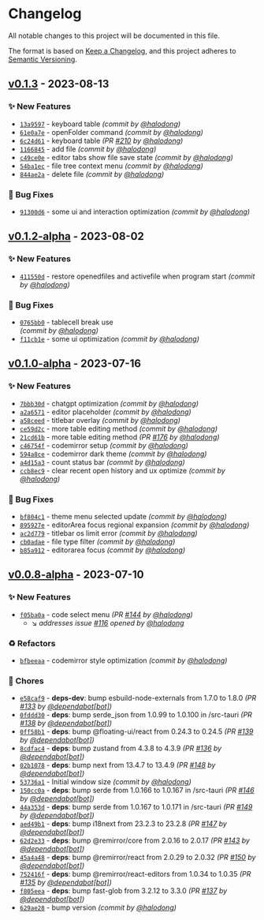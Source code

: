 # Changelog
All notable changes to this project will be documented in this file.

The format is based on [Keep a Changelog](https://keepachangelog.com/en/1.0.0/),
and this project adheres to [Semantic Versioning](https://semver.org/spec/v2.0.0.html).

## [v0.1.3] - 2023-08-13
### :sparkles: New Features
- [`13a9597`](https://github.com/linebyline-group/linebyline/commit/13a959733a6ee3dbe67b6fba1c6dc8d1d2499f00) - keyboard table *(commit by [@halodong](https://github.com/halodong))*
- [`61e0a7e`](https://github.com/linebyline-group/linebyline/commit/61e0a7e810ee02af1b4760291d5af38f54ee6932) - openFolder command *(commit by [@halodong](https://github.com/halodong))*
- [`6c24d61`](https://github.com/linebyline-group/linebyline/commit/6c24d611827a9adbf0e37c859e2b64ea228301e1) - keyboard table *(PR [#210](https://github.com/linebyline-group/linebyline/pull/210) by [@halodong](https://github.com/halodong))*
- [`1166845`](https://github.com/linebyline-group/linebyline/commit/1166845fe571c678ca72b863f469ee5164f310c4) - add file *(commit by [@halodong](https://github.com/halodong))*
- [`c49ce0e`](https://github.com/linebyline-group/linebyline/commit/c49ce0ecd39dc34246795d29bb89d6559a56f260) - editor tabs show file save state *(commit by [@halodong](https://github.com/halodong))*
- [`54ba1ec`](https://github.com/linebyline-group/linebyline/commit/54ba1ecf211bf64c9a215607ada62237073931d6) - file tree context menu *(commit by [@halodong](https://github.com/halodong))*
- [`844ae2a`](https://github.com/linebyline-group/linebyline/commit/844ae2aabb9b1cfa3d38460945a91a259a24d0ed) - delete file *(commit by [@halodong](https://github.com/halodong))*

### :bug: Bug Fixes
- [`91300d6`](https://github.com/linebyline-group/linebyline/commit/91300d686fc94f4cd3658650ff0f66e2a447d972) - some ui and interaction optimization *(commit by [@halodong](https://github.com/halodong))*


## [v0.1.2-alpha] - 2023-08-02
### :sparkles: New Features
- [`411550d`](https://github.com/linebyline-group/linebyline/commit/411550d760a8f1c7987c012ef7a2533a96048af5) - restore openedfiles and activefile when program start *(commit by [@halodong](https://github.com/halodong))*

### :bug: Bug Fixes
- [`0765bb0`](https://github.com/linebyline-group/linebyline/commit/0765bb0220c74a9b55356971da254346ac90396b) - tablecell break use <br /> *(commit by [@halodong](https://github.com/halodong))*
- [`f11cb1e`](https://github.com/linebyline-group/linebyline/commit/f11cb1e0067ba5315e564457c68f46bebe2cf756) - some ui optimization *(commit by [@halodong](https://github.com/halodong))*


## [v0.1.0-alpha] - 2023-07-16
### :sparkles: New Features
- [`7bbb30d`](https://github.com/linebyline-group/linebyline/commit/7bbb30d179cd0b655bf8f22459695d345baf98d8) - chatgpt optimization *(commit by [@halodong](https://github.com/halodong))*
- [`a2a6571`](https://github.com/linebyline-group/linebyline/commit/a2a65717d2130a412029360493788c9e22152199) - editor placeholder *(commit by [@halodong](https://github.com/halodong))*
- [`a58ceed`](https://github.com/linebyline-group/linebyline/commit/a58ceed1db7f72a804da03cfa7f5ce13f0cded1f) - titlebar overlay *(commit by [@halodong](https://github.com/halodong))*
- [`ce59d2c`](https://github.com/linebyline-group/linebyline/commit/ce59d2cd95a0284ec162f91408d8501c4c366275) - more table editing method *(commit by [@halodong](https://github.com/halodong))*
- [`21cd61b`](https://github.com/linebyline-group/linebyline/commit/21cd61bb7508c4a5256f84171a9381836da8e680) - more table editing method *(PR [#176](https://github.com/linebyline-group/linebyline/pull/176) by [@halodong](https://github.com/halodong))*
- [`c46754f`](https://github.com/linebyline-group/linebyline/commit/c46754f1b000e057f3f4dc269f66a00720879f69) - codemirror setup *(commit by [@halodong](https://github.com/halodong))*
- [`594a8ce`](https://github.com/linebyline-group/linebyline/commit/594a8ce442c4e0c895dd1f819dde49f95e652d00) - codemirror dark theme *(commit by [@halodong](https://github.com/halodong))*
- [`a4d15a3`](https://github.com/linebyline-group/linebyline/commit/a4d15a3d47334781a24b95644f3b3a1d985b33bd) - count status bar *(commit by [@halodong](https://github.com/halodong))*
- [`ccb8ec9`](https://github.com/linebyline-group/linebyline/commit/ccb8ec99fc793eb367bf86666e5d03efb6e1f7f9) - clear recent open history and ux optimize *(commit by [@halodong](https://github.com/halodong))*

### :bug: Bug Fixes
- [`bf804c1`](https://github.com/linebyline-group/linebyline/commit/bf804c11fb34fcd1cf52725e27e34118adbb2640) - theme menu selected update *(commit by [@halodong](https://github.com/halodong))*
- [`895927e`](https://github.com/linebyline-group/linebyline/commit/895927e5363cb7a67d909b992ba0f7201070b860) - editorArea focus regional expansion *(commit by [@halodong](https://github.com/halodong))*
- [`ac2d779`](https://github.com/linebyline-group/linebyline/commit/ac2d77941ebfe045c0a38b2439978c745c4baecd) - titlebar os limit error *(commit by [@halodong](https://github.com/halodong))*
- [`cb0adae`](https://github.com/linebyline-group/linebyline/commit/cb0adaef9a22a0f6e1403a4ef5a8a1b51f99cbd3) - file type filter *(commit by [@halodong](https://github.com/halodong))*
- [`b85a912`](https://github.com/linebyline-group/linebyline/commit/b85a9122b54eb6d2a6f05f41031ddd26ea1c4d7b) - editorarea focus *(commit by [@halodong](https://github.com/halodong))*

## [v0.0.8-alpha] - 2023-07-10
### :sparkles: New Features
- [`f05ba0a`](https://github.com/linebyline-group/linebyline/commit/f05ba0a6a3d7bc4b51bd1908b372db06d1dbd977) - code select menu *(PR [#144](https://github.com/linebyline-group/linebyline/pull/144) by [@halodong](https://github.com/halodong))*
  - :arrow_lower_right: *addresses issue [#116](undefined) opened by [@halodong](https://github.com/halodong)*

### :recycle: Refactors
- [`bfbeeaa`](https://github.com/linebyline-group/linebyline/commit/bfbeeaa8210744ef80ce26489b54bcbb28aa343a) - codemirror style optimization *(commit by [@halodong](https://github.com/halodong))*

### :wrench: Chores
- [`e58caf9`](https://github.com/linebyline-group/linebyline/commit/e58caf9bff2155f34f923b3d3a5f80c6801b043c) - **deps-dev**: bump esbuild-node-externals from 1.7.0 to 1.8.0 *(PR [#133](https://github.com/linebyline-group/linebyline/pull/133) by [@dependabot[bot]](https://github.com/apps/dependabot))*
- [`0fddd30`](https://github.com/linebyline-group/linebyline/commit/0fddd305817818e81a58702c0dc7de408714fd7d) - **deps**: bump serde_json from 1.0.99 to 1.0.100 in /src-tauri *(PR [#138](https://github.com/linebyline-group/linebyline/pull/138) by [@dependabot[bot]](https://github.com/apps/dependabot))*
- [`0ff58b1`](https://github.com/linebyline-group/linebyline/commit/0ff58b13f8682656bbcaa3e0991cf01058bb6b8c) - **deps**: bump @floating-ui/react from 0.24.3 to 0.24.5 *(PR [#139](https://github.com/linebyline-group/linebyline/pull/139) by [@dependabot[bot]](https://github.com/apps/dependabot))*
- [`8cdfac4`](https://github.com/linebyline-group/linebyline/commit/8cdfac4af44103f22070db2b0ef00f041ca4f508) - **deps**: bump zustand from 4.3.8 to 4.3.9 *(PR [#136](https://github.com/linebyline-group/linebyline/pull/136) by [@dependabot[bot]](https://github.com/apps/dependabot))*
- [`02b1078`](https://github.com/linebyline-group/linebyline/commit/02b1078e85a3807c0813ffb32b874f22c4a76b59) - **deps**: bump next from 13.4.7 to 13.4.9 *(PR [#148](https://github.com/linebyline-group/linebyline/pull/148) by [@dependabot[bot]](https://github.com/apps/dependabot))*
- [`53736a1`](https://github.com/linebyline-group/linebyline/commit/53736a1abc314e7918486a878d0808da8b0b1dc6) - Initial window size *(commit by [@halodong](https://github.com/halodong))*
- [`150cc0a`](https://github.com/linebyline-group/linebyline/commit/150cc0adcf7be1feca5763eea137d1cb65335f55) - **deps**: bump serde from 1.0.166 to 1.0.167 in /src-tauri *(PR [#146](https://github.com/linebyline-group/linebyline/pull/146) by [@dependabot[bot]](https://github.com/apps/dependabot))*
- [`44a353d`](https://github.com/linebyline-group/linebyline/commit/44a353d25e835825bacdee486bd67ffd27049bd1) - **deps**: bump serde from 1.0.167 to 1.0.171 in /src-tauri *(PR [#149](https://github.com/linebyline-group/linebyline/pull/149) by [@dependabot[bot]](https://github.com/apps/dependabot))*
- [`aed49b1`](https://github.com/linebyline-group/linebyline/commit/aed49b1bba0f80c661d6e690da24e538c4b73355) - **deps**: bump i18next from 23.2.3 to 23.2.8 *(PR [#147](https://github.com/linebyline-group/linebyline/pull/147) by [@dependabot[bot]](https://github.com/apps/dependabot))*
- [`62d2e33`](https://github.com/linebyline-group/linebyline/commit/62d2e33edb16a14f1db7d720cf270855576b978f) - **deps**: bump @remirror/core from 2.0.16 to 2.0.17 *(PR [#143](https://github.com/linebyline-group/linebyline/pull/143) by [@dependabot[bot]](https://github.com/apps/dependabot))*
- [`45a4a48`](https://github.com/linebyline-group/linebyline/commit/45a4a4861299c508493e606aaf4d00f5db8bba85) - **deps**: bump @remirror/react from 2.0.29 to 2.0.32 *(PR [#150](https://github.com/linebyline-group/linebyline/pull/150) by [@dependabot[bot]](https://github.com/apps/dependabot))*
- [`752416f`](https://github.com/linebyline-group/linebyline/commit/752416f4d18a786c5c95f283c64b60c2883182d7) - **deps**: bump @remirror/react-editors from 1.0.34 to 1.0.35 *(PR [#135](https://github.com/linebyline-group/linebyline/pull/135) by [@dependabot[bot]](https://github.com/apps/dependabot))*
- [`f805eea`](https://github.com/linebyline-group/linebyline/commit/f805eeaa245f3808d62002f4d54ef746b9e591ea) - **deps**: bump fast-glob from 3.2.12 to 3.3.0 *(PR [#137](https://github.com/linebyline-group/linebyline/pull/137) by [@dependabot[bot]](https://github.com/apps/dependabot))*
- [`629ae28`](https://github.com/linebyline-group/linebyline/commit/629ae288d534b8b4c67fa2386cb2f1529f8b8793) - bump version *(commit by [@halodong](https://github.com/halodong))*


[v0.0.8-alpha]: https://github.com/linebyline-group/linebyline/compare/v0.0.7-alpha...v0.0.8-alpha
[v0.1.0-alpha]: https://github.com/linebyline-group/linebyline/compare/v0.0.8-alpha...v0.1.0-alpha

[v0.1.1-alpha]: https://github.com/linebyline-group/linebyline/compare/v0.1.0-alpha...v0.1.1-alpha
[v0.1.2-alpha]: https://github.com/linebyline-group/linebyline/compare/v0.1.0-alpha...v0.1.2-alpha

[v0.1.3]: https://github.com/linebyline-group/linebyline/compare/v0.1.2-alpha...v0.1.3